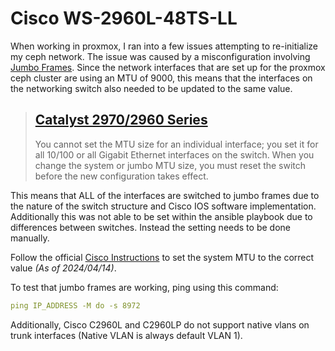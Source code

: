 # Cisco WS-2960L-48TS-LL

When working in proxmox, I ran into a few issues attempting to re-initialize my ceph network. The issue was caused by a misconfiguration involving [Jumbo Frames](https://en.wikipedia.org/wiki/Jumbo_frame). Since the network interfaces that are set up for the proxmox ceph cluster are using an MTU of 9000, this means that the interfaces on the networking switch also needed to be updated to the same value.

> ## [Catalyst 2970/2960 Series](https://www.cisco.com/c/en/us/support/docs/switches/catalyst-6000-series-switches/24048-148.html)
>
> You cannot set the MTU size for an individual interface; you set it for all 10/100 or all Gigabit Ethernet interfaces on the switch. When you change the system or jumbo MTU size, you must reset the switch before the new configuration takes effect.

This means that ALL of the interfaces are switched to jumbo frames due to the nature of the switch structure and Cisco IOS software implementation. Additionally this was not able to be set within the ansible playbook due to differences between switches. Instead the setting needs to be done manually.

Follow the official [Cisco Instructions](https://www.cisco.com/c/en/us/td/docs/switches/lan/catalyst2960l/software/15-2_5_e/config-guide/b_1525e_consolidated_2960l_cg/b_1525e_consolidated_2960l_cg_chapter_0110.html) to set the system MTU to the correct value *(As of 2024/04/14)*.

To test that jumbo frames are working, ping using this command:

```yaml
ping IP_ADDRESS -M do -s 8972
```

Additionally, Cisco C2960L and C2960LP do not support native vlans on trunk interfaces (Native VLAN is always default VLAN 1).
